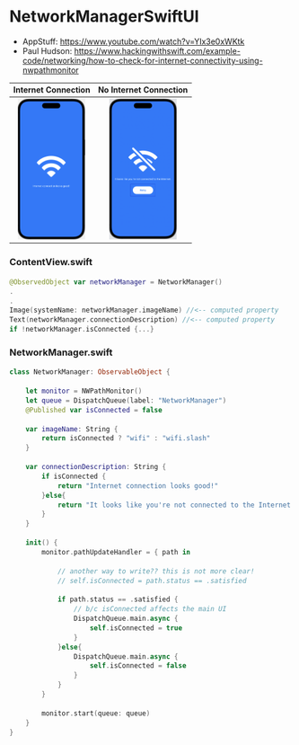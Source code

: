 # NetworkManagerSwiftUI
* AppStuff: https://www.youtube.com/watch?v=YIx3e0xWKtk
* Paul Hudson: https://www.hackingwithswift.com/example-code/networking/how-to-check-for-internet-connectivity-using-nwpathmonitor

Internet Connection        |  No Internet Connection   |
:-------------------------:|:-------------------------:|
<img src="https://github.com/Brian-McIntosh/NetworkManagerSwiftUI/blob/main/images/1.png" width="120"/>  |  <img src="https://github.com/Brian-McIntosh/NetworkManagerSwiftUI/blob/main/images/2.png" width="120"/>


### ContentView.swift
```swift
@ObservedObject var networkManager = NetworkManager()
.
.
Image(systemName: networkManager.imageName) //<-- computed property
Text(networkManager.connectionDescription) //<-- computed property
if !networkManager.isConnected {...}
```

### NetworkManager.swift
```swift
class NetworkManager: ObservableObject {
    
    let monitor = NWPathMonitor()
    let queue = DispatchQueue(label: "NetworkManager")
    @Published var isConnected = false
    
    var imageName: String {
        return isConnected ? "wifi" : "wifi.slash"
    }
    
    var connectionDescription: String {
        if isConnected {
            return "Internet connection looks good!"
        }else{
            return "It looks like you're not connected to the Internet."
        }
    }
    
    init() {
        monitor.pathUpdateHandler = { path in
            
            // another way to write?? this is not more clear!
            // self.isConnected = path.status == .satisfied
            
            if path.status == .satisfied {
                // b/c isConnected affects the main UI
                DispatchQueue.main.async {
                    self.isConnected = true
                }
            }else{
                DispatchQueue.main.async {
                    self.isConnected = false
                }
            }
        }
        
        monitor.start(queue: queue)
    }
}
```
